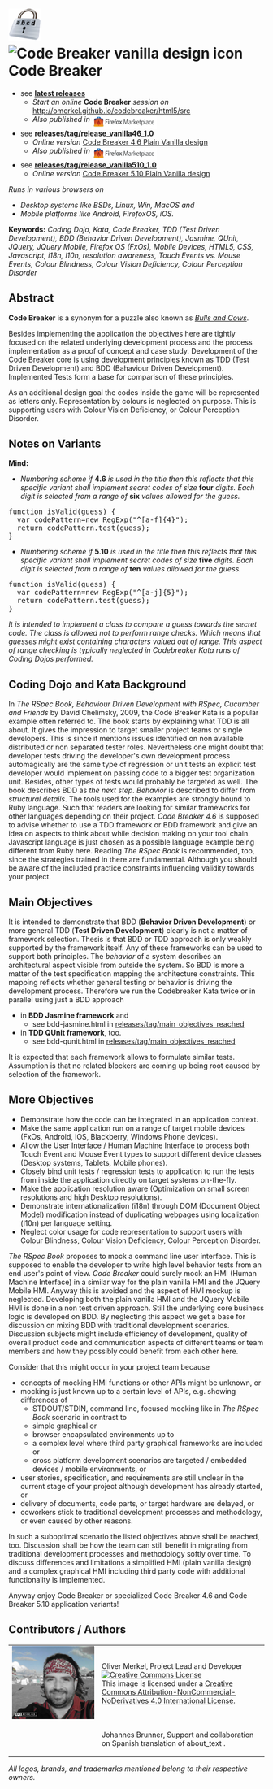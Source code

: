 <img height="64" alt="Code Breaker Icon" src="html5/src/img/icons/codebreaker128.png" />&nbsp;<img height="64" alt="Code Breaker vanilla design icon" src="http://omerkel.github.io/codebreaker/codebreaker46vanilla/src/img/icons/codebreaker-vanilla-128.png" />Code Breaker
============

* see <b>[latest releases](https://github.com/OMerkel/codebreaker/releases)</b>
    * <em>Start an online</em> <b>Code Breaker</b> <em>session on</em> http://omerkel.github.io/codebreaker/html5/src
    * <em>Also published in</em> <a href="https://marketplace.firefox.com/app/codebreaker"><img alt='Firefox Marketplace' align="middle" width="128" src="res/img/marketplace_logo.png" /></a>
* see <b>[releases/tag/release_vanilla46_1.0](https://github.com/OMerkel/codebreaker/releases/tag/release_vanilla46_1.0)</b>
    * <em>Online version</em> [Code Breaker 4.6 Plain Vanilla design](http://omerkel.github.io/codebreaker/codebreaker46vanilla/src/intro.html)
    * <em>Also published in</em> <a href="https://marketplace.firefox.com/app/cbreaker46"><img alt='Firefox Marketplace' align="middle" width="128" src="res/img/marketplace_logo.png" /></a>
* see <b>[releases/tag/release_vanilla510_1.0](https://github.com/OMerkel/codebreaker/releases/tag/release_vanilla510_1.0)</b>
    *  <em>Online version</em> [Code Breaker 5.10 Plain Vanilla design](http://omerkel.github.io/codebreaker/codebreaker510vanilla/src/intro.html)

<em>Runs in various browsers on</em>

* <em>Desktop systems like BSDs, Linux, Win, MacOS and</em>
* <em>Mobile platforms like Android, FirefoxOS, iOS.</em>

__Keywords:__ _Coding Dojo, Kata, Code Breaker, TDD (Test Driven Development), BDD (Behavior Driven Development), Jasmine,
QUnit, JQuery, JQuery Mobile, Firefox OS (FxOs), Mobile Devices, HTML5, CSS, Javascript, i18n, l10n, resolution awareness,
Touch Events vs. Mouse Events, Colour Blindness, Colour Vision Deficiency, Colour Perception Disorder_

Abstract
--------

__Code Breaker__ is a synonym for a puzzle also known as [_Bulls and Cows_](http://en.wikipedia.org/wiki/Bulls_and_cows). 

Besides implementing the application the objectives here are tightly focused on the related underlying development
process and the process implementation as a proof of concept and case study. Development of the Code Breaker core
is using development principles known as TDD (Test Driven Development) and BDD (Bahaviour Driven Development).
Implemented Tests form a base for comparison of these principles.

As an additional design goal the codes inside the game will be represented as letters only. Representation
by colours is neglected on purpose. This is supporting users with Colour Vision Deficiency, or Colour
Perception Disorder.

Notes on Variants
-----------------
__Mind:__
* _Numbering scheme_ _if_ __4.6__ _is used in the title then this reflects that this specific variant shall implement secret codes of size_ __four__ _digits. Each digit is selected from a range of_ __six__ _values allowed for the guess._
<pre>
function isValid(guess) {
  var codePattern=new RegExp("^[a-f]{4}");
  return codePattern.test(guess);
}
</pre>
* _Numbering scheme_ _if_ __5.10__ _is used in the title then this reflects that this specific variant shall implement secret codes of size_ __five__ _digits. Each digit is selected from a range of_ __ten__ _values allowed for the guess._
<pre>
function isValid(guess) {
  var codePattern=new RegExp("^[a-j]{5}");
  return codePattern.test(guess);
}
</pre>
_It is intended to implement a class to compare a guess towards the secret code. The class is allowed not to perform range checks. Which means that guesses might exist containing characters valued out of range. This aspect of range checking is typically neglected in Codebreaker Kata runs of Coding Dojos performed._

Coding Dojo and Kata Background
-------------------------------

In _The RSpec Book, Behaviour Driven Development with RSpec, Cucumber and Friends_ by David Chelimsky, 2009, the
Code Breaker Kata is a popular example often referred to. The book starts by explaining what TDD is all about.
It gives the impression to target smaller project teams or single developers. This is since it mentions issues
identified on non available distributed or non separated tester roles. Nevertheless one might doubt that
developer tests driving the developer's own development process automagically are the same type of regression or
unit tests an explicit test developer would implement on passing code to a bigger test organization unit.
Besides, other types of tests would probably be targeted as well. The book describes BDD as _the next step_.
_Behavior_ is described to differ from _structural details_. The tools used for the examples are strongly bound
to Ruby language. Such that readers are looking for similar frameworks for other languages depending on their
project. _Code Breaker 4.6_ is supposed to advise whether to use a TDD framework or BDD framework and give an
idea on aspects to think about while decision making on your tool chain. Javascript language is just chosen as
a possible language example being different from Ruby here. Reading _The RSpec Book_ is recommended, too, since
the strategies trained in there are fundamental. Although you should be aware of the included practice
constraints influencing validity towards your project.

Main Objectives
---------------

It is intended to demonstrate that BDD (__Behavior Driven Development__) or more general
TDD (__Test Driven Development__) clearly is not a matter of framework selection. Thesis is
that BDD or TDD approach is only weakly supported by the framework itself. Any of these
frameworks can be used to support both principles. The _behavior_ of a system describes an
architectural aspect visible from outside the system. So BDD is more a matter of the test
specification mapping the architecture constraints. This mapping reflects whether general
testing or behavior is driving the development process. Therefore we run the Codebreaker Kata
twice or in parallel using just a BDD approach

* in __BDD Jasmine framework__ and
    * see bdd-jasmine.html in [releases/tag/main_objectives_reached](https://github.com/OMerkel/codebreaker/releases/tag/main_objectives_reached) 
* in __TDD QUnit framework__, too.
    * see bdd-qunit.html in [releases/tag/main_objectives_reached](https://github.com/OMerkel/codebreaker/releases/tag/main_objectives_reached) 

It is expected that each framework allows to formulate similar tests. Assumption is that
no related blockers are coming up being root caused by selection of the framework.

More Objectives
---------------

* Demonstrate how the code can be integrated in an application context.
* Make the same application run on a range of target mobile devices (FxOs, Android, iOS, Blackberry, Windows Phone devices).
* Allow the User Interface / Human Machine Interface to process both Touch Event and Mouse Event types to support different device classes (Desktop systems, Tablets, Mobile phones).
* Closely bind unit tests / regression tests to application to run the tests from inside the application directly on target systems on-the-fly.
* Make the application resolution aware (Optimization on small screen resolutions and high Desktop resolutions).
* Demonstrate internationalization (i18n) through DOM (Document Object Model) modification instead of duplicating webpages using localization (l10n) per language setting.
* Neglect color usage for code representation to support users with Colour Blindness, Colour Vision Deficiency, Colour Perception Disorder.

_The RSpec Book_ proposes to mock a command line user interface. This is supposed to enable the developer
to write high level behavior tests from an end user's point of view. _Code Breaker_ could surely mock an
HMI (Human Machine Interface) in a similar way for the plain vanilla HMI and the JQuery Mobile HMI.
Anyway this is avoided and the aspect of HMI mockup is neglected. Developing both the plain vanilla HMI and
the JQuery Mobile HMI is done in a non test driven approach. Still the underlying core business logic is
developed on BDD. By neglecting this aspect we get a base for discussion on mixing BDD with traditional
development scenarios. Discussion subjects might include efficiency of development, quality of overall
product code and communication aspects of different teams or team members and how they possibly could
benefit from each other here.

Consider that this might occur in your project team because

* concepts of mocking HMI functions or other APIs might be unknown, or
* mocking is just known up to a certain level of APIs, e.g. showing differences of
    * STDOUT/STDIN, command line, focused mocking like in _The RSpec Book_ scenario in contrast to
    * simple graphical or
    * browser encapsulated environments up to
    * a complex level where third party graphical frameworks are included or
    * cross platform development scenarios are targeted / embedded devices / mobile environments, or
* user stories, specification, and requirements are still unclear in the current stage of your project although development has already started, or
* delivery of documents, code parts, or target hardware are delayed, or
* coworkers stick to traditional development processes and methodology, or even caused by other reasons.

In such a suboptimal scenario the listed objectives above shall be reached, too. Discussion shall be how
the team can still benefit in migrating from traditional development processes and methodology softly
over time. To discuss differences and limitations a simplified HMI (plain vanilla design) and a complex
graphical HMI including third party code with additional functionality is implemented.

Anyway enjoy Code Breaker or specialized Code Breaker 4.6 and Code Breaker 5.10 application variants!

Contributors / Authors
----------------------

<table>
  <tr>
    <td width="35%"><img width="100%" ondragstart="return false;" alt="Oliver Merkel, Creative Commons License, This image is licensed under a Creative Commons Attribution-NonCommercial-NoDerivatives 4.0 International License." src="html5/src/img/oliver.jpg" /></td>
    <td><p>Oliver Merkel, Project Lead and Developer<br /><a rel="license" href="http://creativecommons.org/licenses/by-nc-nd/4.0/"><img alt="Creative Commons License" style="border-width:0" src="http://i.creativecommons.org/l/by-nc-nd/4.0/88x31.png" /></a><br />This image is licensed under a <a rel="license" href="http://creativecommons.org/licenses/by-nc-nd/4.0/">Creative Commons Attribution-NonCommercial-NoDerivatives 4.0 International License</a>.    
    </p>
    </td>
  </tr>
  <tr>
    <td>&nbsp;</td>
    <td><p>Johannes Brunner, Support and collaboration on Spanish translation of about_text .</p>
    </td>
  </tr>
</table>

_All logos, brands, and trademarks mentioned belong to their respective owners._
